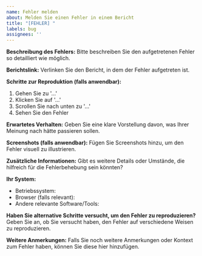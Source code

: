 ```yaml
---
name: Fehler melden
about: Melden Sie einen Fehler in einem Bericht
title: "[FEHLER] "
labels: bug
assignees: ''
---
```


**Beschreibung des Fehlers:**
Bitte beschreiben Sie den aufgetretenen Fehler so detailliert wie möglich.

**Berichtslink:**
Verlinken Sie den Bericht, in dem der Fehler aufgetreten ist.

**Schritte zur Reproduktion (falls anwendbar):**
1. Gehen Sie zu '...'
2. Klicken Sie auf '...'
3. Scrollen Sie nach unten zu '...'
4. Sehen Sie den Fehler

**Erwartetes Verhalten:**
Geben Sie eine klare Vorstellung davon, was Ihrer Meinung nach hätte passieren sollen.

**Screenshots (falls anwendbar):**
Fügen Sie Screenshots hinzu, um den Fehler visuell zu illustrieren.

**Zusätzliche Informationen:**
Gibt es weitere Details oder Umstände, die hilfreich für die Fehlerbehebung sein könnten?

**Ihr System:**
- Betriebssystem:
- Browser (falls relevant):
- Andere relevante Software/Tools:

**Haben Sie alternative Schritte versucht, um den Fehler zu reproduzieren?**
Geben Sie an, ob Sie versucht haben, den Fehler auf verschiedene Weisen zu reproduzieren.

**Weitere Anmerkungen:**
Falls Sie noch weitere Anmerkungen oder Kontext zum Fehler haben, können Sie diese hier hinzufügen.
